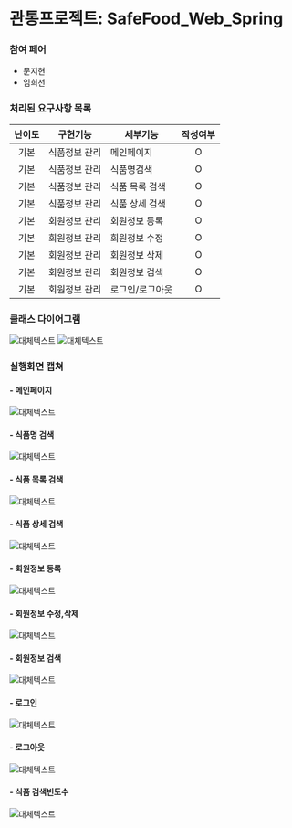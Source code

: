 # 관통프로젝트: SafeFood_Web_Spring
### 참여 페어
- 문지현
- 임희선

### 처리된 요구사항 목록
|난이도|구현기능|세부기능|작성여부|
|:---:|:---:|---|:---:|
|기본|식품정보 관리|메인페이지|O|
|기본|식품정보 관리|식품명검색|O|
|기본|식품정보 관리|식품 목록 검색|O|
|기본|식품정보 관리|식품 상세 검색|O|
|기본|회원정보 관리|회원정보 등록|O|
|기본|회원정보 관리|회원정보 수정|O|
|기본|회원정보 관리|회원정보 삭제|O|
|기본|회원정보 관리|회원정보 검색|O|
|기본|회원정보 관리|로그인/로그아웃|O|

### 클래스 다이어그램
![대체텍스트](/res/foodUML.PNG "마우스 대면 나와요")
![대체텍스트](/res/memberUML.PNG "마우스 대면 나와요")
### 실행화면 캡쳐
#### - 메인페이지
![대체텍스트](/res/메인페이지.PNG "마우스 대면 나와요")
#### - 식품명 검색
![대체텍스트](/res/식품명검색.PNG "마우스 대면 나와요")
#### - 식품 목록 검색
![대체텍스트](/res/식품목록검색.PNG "마우스 대면 나와요")
#### - 식품 상세 검색
![대체텍스트](/res/식품상세검색.PNG "마우스 대면 나와요")
#### - 회원정보 등록
![대체텍스트](/res/회원정보등록.PNG "마우스 대면 나와요")
#### - 회원정보 수정,삭제
![대체텍스트](/res/회원정보수정삭제.PNG "마우스 대면 나와요")
#### - 회원정보 검색
![대체텍스트](/res/회원정보검색.PNG "마우스 대면 나와요")
#### - 로그인
![대체텍스트](/res/로그인.PNG "마우스 대면 나와요")
#### - 로그아웃
![대체텍스트](/res/로그아웃.PNG "마우스 대면 나와요")
#### - 식품 검색빈도수
![대체텍스트](/res/식품목록검색.PNG "마우스 대면 나와요")

